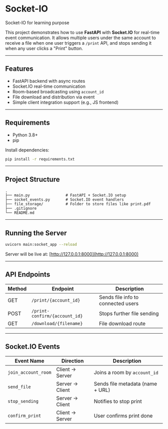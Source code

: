 # Socket-IO
Socket-IO for learning purpose 

This project demonstrates how to use **FastAPI** with **Socket.IO** for real-time event communication. It allows multiple users under the same account to receive a file when one user triggers a `/print` API, and stops sending it when any user clicks a "Print" button.

---

##  Features

- FastAPI backend with async routes
- Socket.IO real-time communication
- Room-based broadcasting using `account_id`
- File download and distribution via event
- Simple client integration support (e.g., JS frontend)

---

##  Requirements

- Python 3.8+
- pip

Install dependencies:

```bash
pip install -r requirements.txt
````

---

##  Project Structure

```
.
├── main.py                # FastAPI + Socket.IO setup
├── socket_events.py       # Socket.IO event handlers
├── file_storage/          # Folder to store files like print.pdf
├── .gitignore
└── README.md
```
---

##  Running the Server

```bash
uvicorn main:socket_app --reload
```

Server will be live at: [http://127.0.0.1:8000](http://127.0.0.1:8000)

---

##  API Endpoints

| Method | Endpoint                      | Description                        |
| ------ | ----------------------------- | ---------------------------------- |
| GET    | `/print/{account_id}`         | Sends file info to connected users |
| POST   | `/print-confirm/{account_id}` | Stops further file sending         |
| GET    | `/download/{filename}`        | File download route                |

---

##  Socket.IO Events

| Event Name          | Direction       | Description                      |
| ------------------- | --------------- | -------------------------------- |
| `join_account_room` | Client → Server | Joins a room by `account_id`     |
| `send_file`         | Server → Client | Sends file metadata (name + URL) |
| `stop_sending`      | Server → Client | Notifies to stop print           |
| `confirm_print`     | Client → Server | User confirms print done         |

